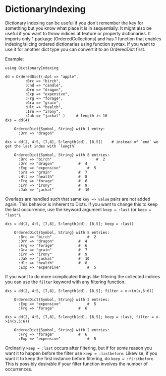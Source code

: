 # DictionaryIndexing

Dictionary indexing can be useful if you don't remember the key for something but you know what place it is in sequentially. It might also
be useful if you want to throw indices at feature or property dictionaries.
It imports only 1 package (OrderedCollections) and has 1 function that enables indexing/slicing ordered dictionaries using function syntax. 
If you want to use it for another dict type you can convert it to an OrderedDict first.

Example:
```
using DictionaryIndexing

dd = OrderedDict(:Apl => "apple",
		 :Brc => "birch",
		 :Cnd => "candle",
		 :Drn => "dragon",
		 :Exp => "expensive",
		 :Frg => "forage",
		 :Gra => "grain",
		 :Hlt => "health",
		 :Irn => "irony",
		 :Jak => "jackal" )     # length is 10
dxs = dd(4)

	OrderedDict{Symbol, String} with 1 entry:
	  :Drn => "dragon"

dxs = dd(2, 4:5, [7,8], 5:length(dd), [8,5])    # instead of `end` we get the last index with `length`

	OrderedDict{Symbol, String} with 8 entries:
	  :Brc => "birch"           		 #  2
	  :Drn => "dragon"			 #  4
	  :Exp => "expensive"		 	 #  5
	  :Gra => "grain"  			 #  7
	  :Hlt => "health"			 #  8
	  :Frg => "forage"			 #  6
	  :Irn => "irony"			 #  9
	  :Jak => "jackal"			 #  10
```
Overlaps are handled such that same `key => value` pairs are not added again. This behavior is inherent to Dicts. If you want to change this to keep the last occurrence, use the keyword argument `keep = :last` (or `keep = "last"`).
```
dxs = dd(2, 4:5, [7,8], 5:length(dd), [8,5]; keep = :last)

	OrderedDict{Symbol, String} with 8 entries:
	  :Brc => "birch"		    	 #  2
	  :Drn => "dragon"			 #  4
	  :Frg => "forage"			 #  6
	  :Gra => "grain"			 #  7
	  :Irn => "irony"			 #  9
	  :Jak => "jackal"			 #  10
	  :Hlt => "health"			 #  8
	  :Exp => "expensive"			 #  5
```
If you want to do more complicated things like filtering the collected indices you can use the `filter` keyword with any filtering function.
```
dxs = dd(2, 4:5, [7,8], 5:length(dd), [8,5]; filter = x->in(x,5:6))

	OrderedDict{Symbol, String} with 2 entries:
	  :Exp => "expensive"			 #  5
	  :Frg => "forage"			 #  6

dxs = dd(2, 4:5, [7,8], 5:length(dd), [8,5]; keep = :last, filter = x->in(x,5:6))

	OrderedDict{Symbol, String} with 2 entries:
	  :Frg => "forage"			 #  6
	  :Exp => "expensive"		 	 #  5
```
Ordinarily `keep = :last` occurs after filtering, but if for some reason you want it to happen before the filter use `keep = :lastbefore`. Likewise, if you want it to keep the first instance before filtering, do `keep = :firstbefore`. This is possibly desirable if your filter function involves the number of occurrences.
